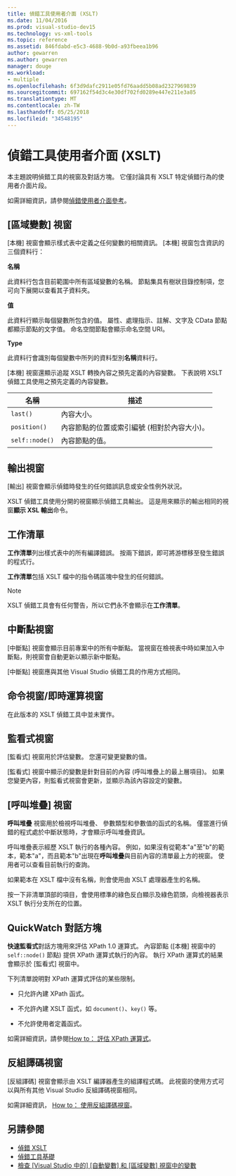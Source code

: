 ```yaml
---
title: 偵錯工具使用者介面 (XSLT)
ms.date: 11/04/2016
ms.prod: visual-studio-dev15
ms.technology: vs-xml-tools
ms.topic: reference
ms.assetid: 846fdabd-e5c3-4688-9b0d-a93fbeea1b96
author: gewarren
ms.author: gewarren
manager: douge
ms.workload:
- multiple
ms.openlocfilehash: 6f3d9dafc2911e05fd76aadd5b08ad2327969839
ms.sourcegitcommit: 697162f54d3c4e30df702fd0289e447e211e3a85
ms.translationtype: MT
ms.contentlocale: zh-TW
ms.lasthandoff: 05/25/2018
ms.locfileid: "34548195"
---
```

# <a name="debugger-user-interface-xslt"></a>偵錯工具使用者介面 (XSLT)

本主題說明偵錯工具的視窗及對話方塊。 它僅討論具有 XSLT 特定偵錯行為的使用者介面片段。

如需詳細資訊，請參閱[偵錯使用者介面參考](../debugger/debugging-user-interface-reference.md)。

## <a name="locals-window"></a>[區域變數] 視窗
 [本機] 視窗會顯示樣式表中定義之任何變數的相關資訊。 [本機] 視窗包含資訊的三個資料行：

 **名稱**

 此資料行包含目前範圍中所有區域變數的名稱。 節點集具有樹狀目錄控制項，您可向下展開以查看其子資料夾。

 **值**

 此資料行顯示每個變數所包含的值。 屬性、處理指示、註解、文字及 CData 節點都顯示節點的文字值。 命名空間節點會顯示命名空間 URI。

 **Type**

 此資料行會識別每個變數中所列的資料型別**名稱**資料行。

 [本機] 視窗還顯示追蹤 XSLT 轉換內容之預先定義的內容變數。 下表說明 XSLT 偵錯工具使用之預先定義的內容變數。

|名稱|描述|
|----------|-----------------|
|`last()`|內容大小。|
|`position()`|內容節點的位置或索引編號 (相對於內容大小)。|
|`self::node()`|內容節點的值。|

## <a name="output-window"></a>輸出視窗
 [輸出] 視窗會顯示偵錯時發生的任何錯誤訊息或安全性例外狀況。

 XSLT 偵錯工具使用分開的視窗顯示偵錯工具輸出。 這是用來顯示的輸出相同的視窗**顯示 XSL 輸出**命令。

## <a name="task-list"></a>工作清單
 **工作清單**列出樣式表中的所有編譯錯誤。 按兩下錯誤，即可將游標移至發生錯誤的程式行。

 **工作清單**包括 XSLT 檔中的指令碼區塊中發生的任何錯誤。

> [!NOTE]
> XSLT 偵錯工具會有任何警告，所以它們永不會顯示在**工作清單**。

## <a name="breakpoints-window"></a>中斷點視窗
 [中斷點] 視窗會顯示目前專案中的所有中斷點。 當視窗在檢視表中時如果加入中斷點，則視窗會自動更新以顯示新中斷點。

 [中斷點] 視窗應與其他 Visual Studio 偵錯工具的作用方式相同。

## <a name="command-windowimmediate-window"></a>命令視窗/即時運算視窗
 在此版本的 XSLT 偵錯工具中並未實作。

## <a name="watch-window"></a>監看式視窗
 [監看式] 視窗用於評估變數。 您還可變更變數的值。

 [監看式] 視窗中顯示的變數是針對目前的內容 (呼叫堆疊上的最上層項目)。 如果您變更內容，則監看式視窗會更新，並顯示為該內容設定的變數。

## <a name="call-stack-window"></a>[呼叫堆疊] 視窗
 **呼叫堆疊** 視窗用於檢視呼叫堆疊、 參數類型和參數值的函式的名稱。 僅當進行偵錯的程式處於中斷狀態時，才會顯示呼叫堆疊資訊。

 呼叫堆疊表示經歷 XSLT 執行的各種內容。 例如，如果沒有從範本"a"至"b"的範本，範本"a"，而且範本"b"出現在**呼叫堆疊**與目前內容的清單最上方的視窗。 使用者可以查看目前執行的查詢。

 如果範本在 XSLT 檔中沒有名稱，則會使用由 XSLT 處理器產生的名稱。

 按一下非清單頂部的項目，會使用標準的綠色反白顯示及綠色箭頭，向檢視器表示 XSLT 執行分支所在的位置。

## <a name="quickwatch-dialog-box"></a>QuickWatch 對話方塊
 **快速監看式**對話方塊用來評估 XPath 1.0 運算式。 內容節點 ([本機] 視窗中的 `self::node()` 節點) 提供 XPath 運算式執行的內容。 執行 XPath 運算式的結果會顯示於 [監看式] 視窗中。

 下列清單說明對 XPath 運算式評估的某些限制。

-   只允許內建 XPath 函式。

-   不允許內建 XSLT 函式，如 `document()`、`key()` 等。

-   不允許使用者定義函式。

如需詳細資訊，請參閱[How to： 評估 XPath 運算式](../xml-tools/how-to-evaluate-an-xpath-expression.md)。

## <a name="disassembly-window"></a>反組譯碼視窗
 [反組譯碼] 視窗會顯示由 XSLT 編譯器產生的組譯程式碼。 此視窗的使用方式可以與所有其他 Visual Studio 反組譯碼視窗相同。

 如需詳細資訊， [How to： 使用反組譯碼視窗](../debugger/how-to-use-the-disassembly-window.md)。

## <a name="see-also"></a>另請參閱

- [偵錯 XSLT](../xml-tools/debugging-xslt.md)
- [偵錯工具基礎](../debugger/debugger-basics.md)
- [檢查 [Visual Studio 中的] [自動變數] 和 [區域變數] 視窗中的變數](../debugger/autos-and-locals-windows.md)